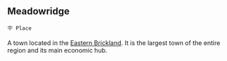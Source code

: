 ## Meadowridge

`🪧 Place`

A town located in the [Eastern Brickland](<https://zeithalt.github.io/r/brickland_fortress.html>). It is the largest town of the entire region and its main economic hub.

